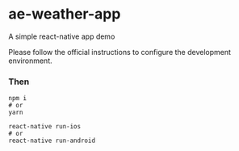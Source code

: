 # ae-weather-app
A simple react-native app demo

Please follow the official instructions to configure the development environment.

### Then
```
npm i
# or
yarn
```
```
react-native run-ios
# or
react-native run-android
```




